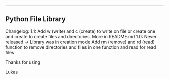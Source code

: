 -------------------
Python File Library
-------------------
Changelog:
    1.1:
        Add w (write) and c (create) to write on file or create one and create to create files and directories. More in README.md
    1.0:
        Never released -> Library was in creation mode
        Add rm (remove) and rd (read) function to remove directories and files in one function and read for read files

Thanks for using

Lukas
